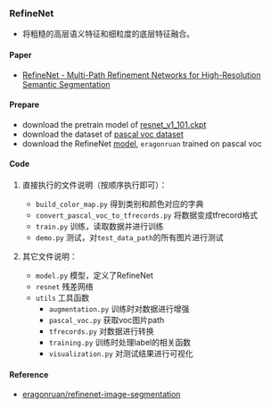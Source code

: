 ### RefineNet

* 将粗糙的高层语义特征和细粒度的底层特征融合。


#### Paper
* [RefineNet - Multi-Path Refinement Networks for High-Resolution Semantic Segmentation](paper/RefineNet%20-%20Multi-Path%20Refinement%20Networks%20for%20High-Resolution%20Semantic%20Segmentation.pdf)


#### Prepare
- download the pretrain model of [resnet_v1_101.ckpt](http://download.tensorflow.org/models/resnet_v1_101_2016_08_28.tar.gz)
- download the dataset of [pascal voc dataset](http://host.robots.ox.ac.uk/pascal/VOC/voc2012/)
- download the RefineNet [model](http://pan.baidu.com/s/1kVefEIj), `eragonruan` trained on pascal voc

#### Code

1. 直接执行的文件说明（按顺序执行即可）：
    * `build_color_map.py` 得到类别和颜色对应的字典
    * `convert_pascal_voc_to_tfrecords.py` 将数据变成tfrecord格式
    * `train.py` 训练，读取数据并进行训练
    * `demo.py` 测试，对`test_data_path`的所有图片进行测试

2. 其它文件说明：
    * `model.py` 模型，定义了RefineNet
    * `resnet` 残差网络
    * `utils` 工具函数
        * `augmentation.py` 训练时对数据进行增强
        * `pascal_voc.py` 获取voc图片path
        * `tfrecords.py` 对数据进行转换
        * `training.py` 训练时处理label的相关函数
        * `visualization.py` 对测试结果进行可视化

#### Reference
* [eragonruan/refinenet-image-segmentation](https://github.com/eragonruan/refinenet-image-segmentation)
